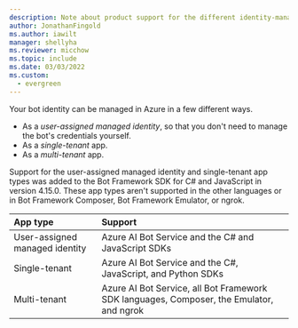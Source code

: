 ```yaml
---
description: Note about product support for the different identity-management Azure Bot app types.
author: JonathanFingold
ms.author: iawilt
manager: shellyha
ms.reviewer: micchow
ms.topic: include
ms.date: 03/03/2022
ms.custom:
  - evergreen
---
```


Your bot identity can be managed in Azure in a few different ways.

- As a _user-assigned managed identity_, so that you don't need to manage the bot's credentials yourself.
- As a _single-tenant_ app.
- As a _multi-tenant_ app.

Support for the user-assigned managed identity and single-tenant app types was added to the Bot Framework SDK for C# and JavaScript in version 4.15.0.
These app types aren't supported in the other languages or in Bot Framework Composer, Bot Framework Emulator, or ngrok.

| App type                       | Support                                                                               |
|:-------------------------------|:--------------------------------------------------------------------------------------|
| User-assigned managed identity | Azure AI Bot Service and the C# and JavaScript SDKs                                      |
| Single-tenant                  | Azure AI Bot Service and the C#, JavaScript, and Python SDKs                             |
| Multi-tenant                   | Azure AI Bot Service, all Bot Framework SDK languages, Composer, the Emulator, and ngrok |
